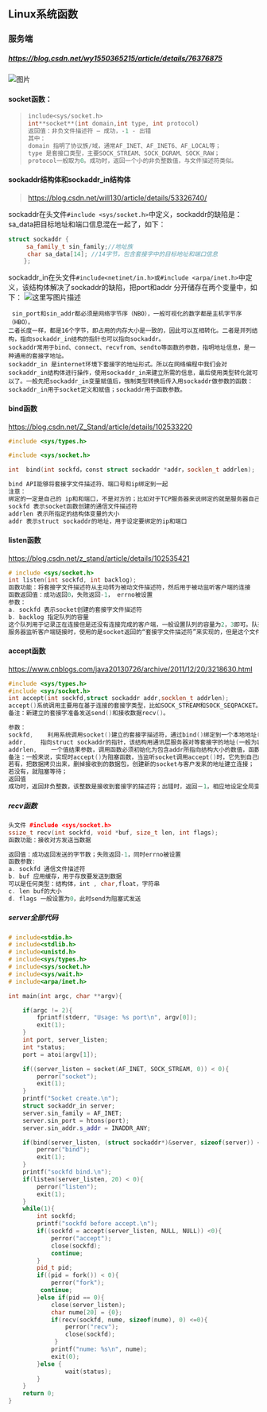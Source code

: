 ## Linux系统函数

### 服务端  

##### https://blog.csdn.net/wy1550365215/article/details/76376875

![图片](https://static.dingtalk.com/media/lALPDhmOq7S_RrXNAx7NA84_974_798.png_620x10000q90g.jpg?auth_bizType=IM&auth_bizEntity=%7B%22cid%22%3A%2230800141428%22%2C%22msgId%22%3A%223274001314593%22%7D&bizType=im&open_id=745883422)

#### socket函数：

>  ```c++
>  include<sys/socket.h>
>  int**socket**(int domain,int type, int protocol)
>  返回值：非负文件描述符 – 成功，-1 - 出错
>  其中：
>  domain 指明了协议族/域，通常AF_INET、AF_INET6、AF_LOCAL等；
>  type 是套接口类型，主要SOCK_STREAM、SOCK_DGRAM、SOCK_RAW；
>  protocol一般取为0。成功时，返回一个小的非负整数值，与文件描述符类似。
>  ```

#### sockaddr结构体和sockaddr_in结构体  

>  https://blog.csdn.net/will130/article/details/53326740/

sockaddr在头文件`#include <sys/socket.h>`中定义，sockaddr的缺陷是：sa_data把目标地址和端口信息混在一起了，如下：

```c++
struct sockaddr {  
     sa_family_t sin_family;//地址族
　　  char sa_data[14]; //14字节，包含套接字中的目标地址和端口信息               
　　 }; 
```

sockaddr_in在头文件`#include<netinet/in.h>或#include <arpa/inet.h>`中定义，该结构体解决了sockaddr的缺陷，把port和addr 分开储存在两个变量中，如下： 
![这里写图片描述](https://img-blog.csdn.net/20161125160930613)

```
 sin_port和sin_addr都必须是网络字节序（NBO），一般可视化的数字都是主机字节序（HBO）。
二者长度一样，都是16个字节，即占用的内存大小是一致的，因此可以互相转化。二者是并列结构，指向sockaddr_in结构的指针也可以指向sockaddr。
sockaddr常用于bind、connect、recvfrom、sendto等函数的参数，指明地址信息，是一种通用的套接字地址。 
sockaddr_in 是internet环境下套接字的地址形式。所以在网络编程中我们会对sockaddr_in结构体进行操作，使用sockaddr_in来建立所需的信息，最后使用类型转化就可以了。一般先把sockaddr_in变量赋值后，强制类型转换后传入用sockaddr做参数的函数：sockaddr_in用于socket定义和赋值；sockaddr用于函数参数。
```

#### bind函数  

https://blog.csdn.net/Z_Stand/article/details/102533220

```c++
#include <sys/types.h>

#include <sys/socket.h>

int  bind(int sockfd，const struct sockaddr *addr，socklen_t addrlen);
```

```c++
bind API能够将套接字文件描述符、端口号和ip绑定到一起
注意：
绑定的一定是自己的 ip和和端口，不是对方的；比如对于TCP服务器来说绑定的就是服务器自己的ip和端口
sockfd 表示socket函数创建的通信文件描述符
addrlen 表示所指定的结构体变量的大小
addr 表示struct sockaddr的地址，用于设定要绑定的ip和端口
```

#### listen函数

https://blog.csdn.net/z_stand/article/details/102535421

```c++
# include <sys/socket.h>
int listen(int sockfd, int backlog);
函数功能：将套接字文件描述符从主动转为被动文件描述符，然后用于被动监听客户端的连接
函数返回值：成功返回0，失败返回-1， errno被设置
参数：
a. sockfd 表示socket创建的套接字文件描述符
b. backlog 指定队列的容量
这个队列用于记录正在连接但是还没有连接完成的客户端，一般设置队列的容量为2，3即可。队列的最大容量需要小于30
服务器监听客户端链接时，使用的是socket返回的“套接字文件描述符”来实现的，但是这个文件描述符默认是主动文件描述符（主动向对方发送数据），所以需要使用listen函数将其转换为被动描述符（只能被动得等待别人主动发送数据，再回应），否则无法用于被动监听客户端。
```

#### accept函数

https://www.cnblogs.com/java20130726/archive/2011/12/20/3218630.html

```c++
#include <sys/types.h>
#include <sys/socket.h>
int accept(int sockfd,struct sockaddr addr,socklen_t addrlen);
accept()系统调用主要用在基于连接的套接字类型，比如SOCK_STREAM和SOCK_SEQPACKET。它提取出所监听套接字的等待连接队列中第一个连接请求，创建一个新的套接字，并返回指向该套接字的文件描述符。新建立的套接字不在监听状态，原来所监听的套接字也不受该系统调用的影响。
备注：新建立的套接字准备发送send()和接收数据recv()。

参数：
sockfd,    利用系统调用socket()建立的套接字描述符，通过bind()绑定到一个本地地址(一般为服务器的套接字)，并且通过listen()一直在监听连接；
addr,    指向struct sockaddr的指针，该结构用通讯层服务器对等套接字的地址(一般为客户端地址)填写，返回地址addr的确切格式由套接字的地址类别(比如TCP或UDP)决定；若addr为NULL，没有有效地址填写，这种情况下，addrlen也不使用，应该置为NULL；
addrlen,    一个值结果参数，调用函数必须初始化为包含addr所指向结构大小的数值，函数返回时包含对等地址(一般为服务器地址)的实际数值；
备注：一般来说，实现时accept()为阻塞函数，当监听socket调用accept()时，它先到自己的receive_buf中查看是否有连接数据包；
若有，把数据拷贝出来，删掉接收到的数据包，创建新的socket与客户发来的地址建立连接；
若没有，就阻塞等待；
返回值
成功时，返回非负整数，该整数是接收到套接字的描述符；出错时，返回－1，相应地设定全局变量errno。
```

##### recv函数

```c++
头文件 #include <sys/socket.h>
ssize_t recv(int sockfd, void *buf, size_t len, int flags);
函数功能：接收对方发送当数据

返回值：成功返回发送的字节数；失败返回-1，同时errno被设置
函数参数:
a. sockfd 通信文件描述符
b. buf 应用缓存，用于存放要发送到数据
可以是任何类型：结构体，int , char,float，字符串
c. len buf的大小
d. flags 一般设置为0，此时send为阻塞式发送
```

##### server全部代码

```c++
# include<stdio.h>
# include<stdlib.h>
# include<unistd.h>
# include<sys/types.h>
# include<sys/socket.h>
# include<sys/wait.h>
# include<arpa/inet.h>

int main(int argc, char **argv){

	if(argc != 2){
    	fprintf(stderr, "Usage: %s port\n", argv[0]);
    	exit(1);
	}
	int port, server_listen;
	int *status;
	port = atoi(argv[1]);

	if((server_listen = socket(AF_INET, SOCK_STREAM, 0)) < 0){
    	perror("socket");
    	exit(1);
	}
	printf("Socket create.\n");
	struct sockaddr_in server;
	server.sin_family = AF_INET;
	server.sin_port = htons(port);
	server.sin_addr.s_addr = INADDR_ANY;

	if(bind(server_listen, (struct sockaddr*)&server, sizeof(server)) <0){
    	perror("bind");
    	exit(1);
	}
	printf("sockfd bind.\n");
	if(listen(server_listen, 20) < 0){
    	perror("listen");
    	exit(1);
	}
	while(1){
    	int sockfd;
		printf("sockfd before accept.\n");
    	if((sockfd = accept(server_listen, NULL, NULL)) <0){
        	perror("accept");
        	close(sockfd);
        	continue;
    	}
    	pid_t pid;
    	if((pid = fork()) < 0){
        	perror("fork");
       	 continue;
    	}else if(pid == 0){
        	close(server_listen);
        	char nume[20] = {0};
        	if(recv(sockfd, nume, sizeof(nume), 0) <=0){
            	perror("recv");
            	close(sockfd);
       		 }
        	printf("nume: %s\n", nume);
        	exit(0);
    	}else {
                wait(status);
        }
    }
	return 0;
}
```

